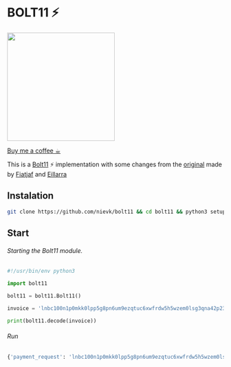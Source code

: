 
# BOLT11 ⚡️

<img src='https://www.flaticon.com/svg/static/icons/svg/3325/3325150.svg' width="250" height="252">

[Buy me a coffee ☕︎](https://zbd.gg/nievk)

This is a [Bolt11](https://github.com/lightningnetwork/lightning-rfc/blob/master/11-payment-encoding.md) ⚡️ implementation with some changes from the [original](https://github.com/lnbits/lnbits/blob/master/lnbits/bolt11.py) made by [Fiatjaf](https://github.com/fiatjaf/bolt11) and [Eillarra](https://github.com/eillarra)

## Instalation

```sh
git clone https://github.com/nievk/bolt11 && cd bolt11 && python3 setup.py install --user
```

## Start

###### Starting the Bolt11 module.

```python
#!/usr/bin/env python3

import bolt11

bolt11 = bolt11.Bolt11()

invoice = 'lnbc100n1p0mkk0lpp5g8pn6um9ezqtuc6xwfrdw5h5wzem0lsg3qna42p23c2z9gdha59qdqqxq9p5hsqrzjqtqkejjy2c44jrwj08y5ygqtmn8af7vscwnflttzpsgw7tuz9r40lrdu24a9pyzkw5qqqqqqqqqqqqqqpysp5qypqxpq9qcrsszg2pvxq6rs0zqg3yyc5z5tpwxqergd3c8g7rusq9qypqsq0jncr5msemdshhhjquzjmtxa4muw3zptgquhfmfahc9ssdu5l7jnxg3j0j7m4694kc49dt9dfxyzz9qd7zpj3jm6r0tkfjujlzz5j0gpkq56cc'

print(bolt11.decode(invoice))

```

###### Run

```bash
{'payment_request': 'lnbc100n1p0mkk0lpp5g8pn6um9ezqtuc6xwfrdw5h5wzem0lsg3qna42p23c2z9gdha59qdqqxq9p5hsqrzjqtqkejjy2c44jrwj08y5ygqtmn8af7vscwnflttzpsgw7tuz9r40lrdu24a9pyzkw5qqqqqqqqqqqqqqpysp5qypqxpq9qcrsszg2pvxq6rs0zqg3yyc5z5tpwxqergd3c8g7rusq9qypqsq0jncr5msemdshhhjquzjmtxa4muw3zptgquhfmfahc9ssdu5l7jnxg3j0j7m4694kc49dt9dfxyzz9qd7zpj3jm6r0tkfjujlzz5j0gpkq56cc', 'amount': 10000, 'date': 1606113791, 'route_hints': [{'short-channel-id': '180588x13255766x11097', 'base-fee-msat': 231897545, 'pubkey': '42200bdccfd4f990c3a69fad620c10ef2f8228eaff8dbc557a5090567500000000', 'cltv': 0}], 'payment-hash': '41c33d7365c880be63467246d752f470b3b7fe088827daa82a8e1422a1b7ed0a', 'description': '', 'expiry': 1728000, 'secret': '0102030405060708090a0b0c0d0e0f101112131415161718191a1b1c1d1e1f20', 'payee': '023b6a88c470060962fe533763125ad0cb97efcd49de460751cc9855212aef20cc'}

```
